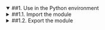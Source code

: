 <details open>
<summary>##1. Use in the Python environment</summary>

<details>
<summary>##1.1. Import the module</summary>

content1
</details>

<details>
<summary>##1.2. Export the module</summary>

content2
</details>

</details>
